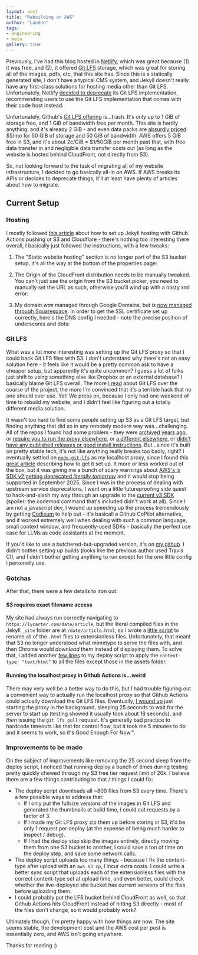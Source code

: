 ```yaml
---
layout: post
title: "Rebuilding on AWS"
author: "Landon"
tags:
- engineering
- meta
gallery: true
---
```


Previously, I've had this blog hosted in [Netlify](https://www.netlify.com/), which was great because (1) it was free, and (2), it offered [Git LFS](https://git-lfs.com/) storage, which was great for storing all of the images, pdfs, etc, that this site has. Since this is a statically generated site, I don't have a typical CMS system, and Jekyll doesn't really have any first-class solutions for hosting media other than Git LFS. Unfortunately, Netlify [decided to deprecate](https://answers.netlify.com/t/large-media-feature-deprecated-but-not-removed/100804) its Git LFS implementation, recommending users to use the Git LFS implementation that comes with their code host instead.

Unfortunately, Github's [Git LFS offering](https://docs.github.com/en/repositories/working-with-files/managing-large-files/about-storage-and-bandwidth-usage) is...trash. It's only up to 1 GiB of storage free, and 1 GiB of bandwidth free per month. This site is hardly anything, and it's already 2 GiB - and even data packs are [absurdly priced](https://docs.github.com/en/billing/managing-billing-for-git-large-file-storage/upgrading-git-large-file-storage): $5/mo for 50 GiB of storage and 50 GiB of bandwidth. AWS offers 5 GiB free in S3, and it's about 2c/GiB = $1/50GiB per month past that, with free data transfer in and negligible data transfer costs out (as long as the website is hosted behind CloudFront, not directly from S3).

So, not looking forward to the task of migrating all of my website infrastructure, I decided to go basically all-in on AWS. If AWS breaks its APIs or decides to deprecate things, it'll at least have plenty of articles about how to migrate.

## Current Setup

<div class="gallery">
<figure name="2024-09-11-rebuilding-on-aws-1.png" alt="blog diagram" caption="Current blog setup, Sept 2024. Green represents media files, blue represents &quot;rendered&quot; site files."></figure>
</div>

### Hosting
I mostly followed [this article](https://predicatemethod.com/posts/hosting-a-jekyll-static-website-on-aws-s3-with-cloudfront/) about how to set up Jekyll hosting with Github Actions pushing ot S3 and Cloudflare - there's nothing too interesting there overall, I basically just followed the instructions, with a few tweaks:

1. The "Static website hosting" section is no longer part of the S3 bucket setup, it's all the way at the bottom of the properties page:

    <div class="gallery">
    <figure name="2024-09-11-rebuilding-on-aws-2.png" alt="static website hosting" caption="The static website hosting option is now at the bottom of the S3 bucket properties page."></figure>
    </div>

2. The Origin of the CloudFront distribution needs to be manually tweaked. You can't just use the origin from the S3 bucket picker, you need to manually set the URL as such, otherwise you'll wind up with a nasty xml error:

    <div class="gallery">
    <figure name="2024-09-11-rebuilding-on-aws-3.png" alt="cloudfront origin" caption="The CloudFront origin needs to be manually set to this, you can't just use the S3 bucket from the dropdown."></figure>
    </div>

3. My domain _was_ managed through Google Domains, but is [now managed through Squarespace](https://domains.squarespace.com/google-domains). In order to get the SSL certificate set up correctly, here's the DNS config I needed - note the precise position of underscores and dots:

    <div class="gallery">
    <figure name="2024-09-11-rebuilding-on-aws-4.png" alt="squarespace dns setup" caption="The Squarespace DNS setup required to get the SSL certificate and CloudFront setup to work."></figure>
    </div>



### Git LFS
What was a lot more interesting was setting up the Git LFS proxy so that I could back Git LFS files with S3. I don't understand why there's not an easy solution here - it feels like it would be a pretty common ask to have a cheaper setup, but apparently it's quite uncommon? I guess a lot of folks just shift to using something else like Dropbox or an external database? I basically blame Git LFS overall. The more [I read](https://gregoryszorc.com/blog/2021/05/12/why-you-shouldn't-use-git-lfs/) about Git LFS over the course of the project, the more I'm convinced that it's a terrible hack that no one should ever use. Yet! We press on, because I only had one weekend of time to rebuild my website, and I didn't feel like figuring out a totally different media solution.

It wasn't too hard to find some people setting up S3 as a Git LFS target, but finding anything that did so in any remotely modern way was...challenging. All of the repos I found had some problem - they were [archived years ago](https://github.com/meltingice/git-lfs-s3), or [require you to run the proxy elsewhere](https://github.com/milkey-mouse/git-lfs-s3-proxy), or [a different elsewhere](https://github.com/troyready/git-lfs-s3), or [didn't have any published releases or good install instructions](https://github.com/nicolas-graves/lfs-s3). But...since it's built on pretty stable tech, it's not like anything really breaks too badly, right? I eventually settled on [`node-git-lfs`](https://github.com/kzwang/node-git-lfs) as my localhost proxy, since I found this [great article](Thttps://blog.dermah.com/2020/05/26/how-to-be-stingy-git-lfs-on-your-own-s3-bucket/ODO) describing how to get it set up. It more or less worked out of the box, but it was giving me a bunch of scary warnings about [AWS's js SDK v2 getting deprecated _literally tomorrow_](https://aws.amazon.com/blogs/developer/announcing-end-of-support-for-aws-sdk-for-javascript-v2/) and it would stop being supported in September 2025. Since I was in the process of dealing with upstream service deprecations, I went on a little futureproofing side quest to hack-and-slash my way through an upgrade to the [current v3 SDK](https://docs.aws.amazon.com/AWSJavaScriptSDK/v3/latest/) (spoiler: the codemod command that's included didn't work at all). Since I am not a javascript dev, I wound up speeding up the process tremendously by getting [Codieum](https://codeium.com/) to help out - it's basicall a Github CoPilot alternative, and it worked extremely well when dealing with such a common language, small context window, and frequently-used SDKs - basically the perfect use case for LLMs as code assistants at the moment.

If you'd like to use a butchered-but-upgraded version, it's on [my github](https://github.com/lycarter/node-git-lfs/). I didn't bother setting up builds (looks like the previous author used Travis CI), and I didn't bother getting anything to run except for the one little config I personally use.

### Gotchas
After that, there were a few details to iron out:

#### S3 requires exact filename access

My site had always run correctly navigating to `https://lycarter.com/date/article`, but the literal compiled files in the Jekyll `_site` folder are at `/date/article.html`, so I wrote a [little script](https://github.com/lycarter/blog/blob/bb4815ab16b8b471ace15a04f22ea55566764210/scripts/remove-html.sh) to rename all of the `.html` files to extensionless files. Unfortunately, that meant that S3 no longer understood what mimetype to serve the files with, and then Chrome would _download_ them instead of displaying them. To solve that, I added another [few lines](https://github.com/lycarter/blog/blob/bb4815ab16b8b471ace15a04f22ea55566764210/.github/workflows/build-and-deploy-to-s3.yml#L41-L48) to my deploy script to apply the `content-type: "text/html"` to all the files except those in the assets folder.

#### Running the localhost proxy in Github Actions is...weird

There may very well be a better way to do this, but I had trouble figuring out a convenient way to actually run the localhost proxy so that Github Actions could actually download the Git LFS files. Eventually, [I wound up](https://github.com/lycarter/blog/blob/bb4815ab16b8b471ace15a04f22ea55566764210/scripts/clone-lfs.sh#L8) just starting the proxy in the background, sleeping 25 seconds to wait for the server to start up (testing showed it usually took about 18 seconds), and _then_ issuing the `git lfs pull` request. It's generally bad practice to hardcode timeouts like that for control flow, but it took me 5 minutes to do and it seems to work, so it's Good Enough For Now™.

### Improvements to be made

On the subject of improvements like removing the 25 second sleep from the deploy script, I noticed that running deploy a bunch of times during testing pretty quickly chewed through my S3 free tier request limit of 20k. I believe there are a few things contributing to that / things I could fix:

- The deploy script downloads all ~800 files from S3 every time. There's a few possible ways to address that:
    - If I only put the fullsize versions of the images in Git LFS and generated the thumbnails at build time, I could cut requests by a factor of 3.
    - If I made my Git LFS proxy zip them up before storing in S3, it'd be only 1 request per deploy (at the expense of being much harder to inspect / debug).
    - If I had the deploy step skip the images entirely, directly moving them from one S3 bucket to another, I could save a ton of time on the deploy step, and save some network calls.
- The deploy script uploads too many things - because I fix the content-type after upload with an `aws s3 cp`, I incur extra costs. I could write a better sync script that uploads each of the extensionless files with the correct content-type set at upload time, and even better, could check whether the live-deployed site bucket has current versions of the files before uploading them.
- I could probably put the LFS bucket behind CloudFront as well, so that Github Actions hits CloudFront instead of hitting S3 directly - most of the files don't change, so it would probably work?

Ultimately though, I'm pretty happy with how things are now. The site seems stable, the development cost and the AWS cost per post is essentially zero, and AWS isn't going anywhere.

Thanks for reading :)